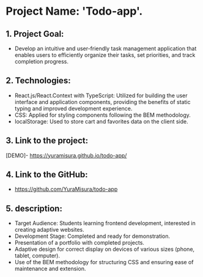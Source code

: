 # Project Name: 'Todo-app'.
## 1. Project Goal:
  - Develop an intuitive and user-friendly task management application that enables users to efficiently organize their tasks, set priorities, and track completion progress.

## 2. Technologies:
   - React.js/React.Context with TypeScript: Utilized for building the user interface and application components, providing the benefits of static typing and improved development experience.
   - CSS: Applied for styling components following the BEM methodology.
   - localStorage: Used to store cart and favorites data on the client side.

## 3. Link to the project:
  [DEMO]- https://yuramisura.github.io/todo-app/

## 4. Link to the GitHub:
  - https://github.com/YuraMisura/todo-app

## 5. description:
   - Target Audience: Students learning frontend development, interested in creating adaptive websites.
   - Development Stage: Completed and ready for demonstration.
   - Presentation of a portfolio with completed projects.
   - Adaptive design for correct display on devices of various sizes (phone, tablet, computer).
   - Use of the BEM methodology for structuring CSS and ensuring ease of maintenance and extension.
